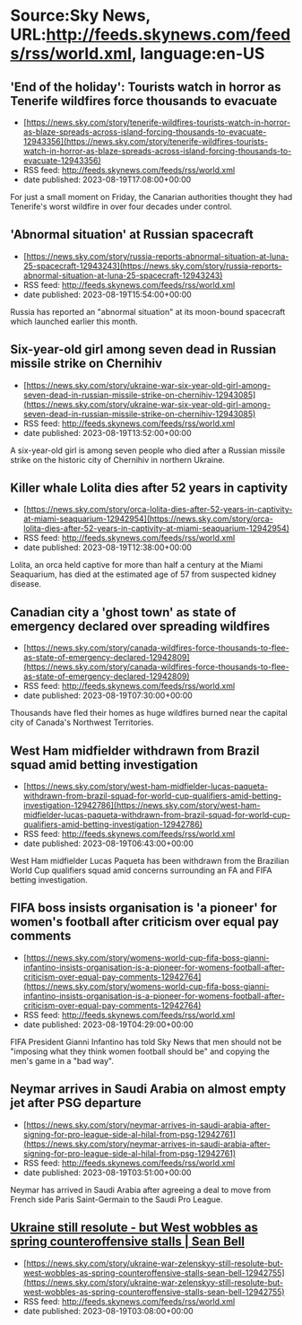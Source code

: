 # Source:Sky News, URL:http://feeds.skynews.com/feeds/rss/world.xml, language:en-US

## 'End of the holiday': Tourists watch in horror as Tenerife wildfires force thousands to evacuate
 - [https://news.sky.com/story/tenerife-wildfires-tourists-watch-in-horror-as-blaze-spreads-across-island-forcing-thousands-to-evacuate-12943356](https://news.sky.com/story/tenerife-wildfires-tourists-watch-in-horror-as-blaze-spreads-across-island-forcing-thousands-to-evacuate-12943356)
 - RSS feed: http://feeds.skynews.com/feeds/rss/world.xml
 - date published: 2023-08-19T17:08:00+00:00

For just a small moment on Friday, the Canarian authorities thought they had Tenerife's worst wildfire in over four decades under control.&#160;

## 'Abnormal situation' at Russian spacecraft
 - [https://news.sky.com/story/russia-reports-abnormal-situation-at-luna-25-spacecraft-12943243](https://news.sky.com/story/russia-reports-abnormal-situation-at-luna-25-spacecraft-12943243)
 - RSS feed: http://feeds.skynews.com/feeds/rss/world.xml
 - date published: 2023-08-19T15:54:00+00:00

Russia has reported an "abnormal situation" at its moon-bound spacecraft which launched earlier this month.

## Six-year-old girl among seven dead in Russian missile strike on Chernihiv
 - [https://news.sky.com/story/ukraine-war-six-year-old-girl-among-seven-dead-in-russian-missile-strike-on-chernihiv-12943085](https://news.sky.com/story/ukraine-war-six-year-old-girl-among-seven-dead-in-russian-missile-strike-on-chernihiv-12943085)
 - RSS feed: http://feeds.skynews.com/feeds/rss/world.xml
 - date published: 2023-08-19T13:52:00+00:00

A six-year-old girl is among seven people who died after a Russian missile strike on the historic city of Chernihiv in northern Ukraine.

## Killer whale Lolita dies after 52 years in captivity
 - [https://news.sky.com/story/orca-lolita-dies-after-52-years-in-captivity-at-miami-seaquarium-12942954](https://news.sky.com/story/orca-lolita-dies-after-52-years-in-captivity-at-miami-seaquarium-12942954)
 - RSS feed: http://feeds.skynews.com/feeds/rss/world.xml
 - date published: 2023-08-19T12:38:00+00:00

Lolita, an orca held captive for more than half a century at the Miami Seaquarium, has died at the estimated age of 57 from suspected kidney disease.

## Canadian city a 'ghost town' as state of emergency declared over spreading wildfires
 - [https://news.sky.com/story/canada-wildfires-force-thousands-to-flee-as-state-of-emergency-declared-12942809](https://news.sky.com/story/canada-wildfires-force-thousands-to-flee-as-state-of-emergency-declared-12942809)
 - RSS feed: http://feeds.skynews.com/feeds/rss/world.xml
 - date published: 2023-08-19T07:30:00+00:00

Thousands have fled their homes as huge wildfires burned near the capital city of Canada's Northwest Territories.

## West Ham midfielder withdrawn from Brazil squad amid betting investigation
 - [https://news.sky.com/story/west-ham-midfielder-lucas-paqueta-withdrawn-from-brazil-squad-for-world-cup-qualifiers-amid-betting-investigation-12942786](https://news.sky.com/story/west-ham-midfielder-lucas-paqueta-withdrawn-from-brazil-squad-for-world-cup-qualifiers-amid-betting-investigation-12942786)
 - RSS feed: http://feeds.skynews.com/feeds/rss/world.xml
 - date published: 2023-08-19T06:43:00+00:00

West Ham midfielder Lucas Paqueta has been withdrawn from the Brazilian World Cup qualifiers squad amid concerns surrounding an FA and FIFA betting investigation.

## FIFA boss insists organisation is 'a pioneer' for women's football after criticism over equal pay comments
 - [https://news.sky.com/story/womens-world-cup-fifa-boss-gianni-infantino-insists-organisation-is-a-pioneer-for-womens-football-after-criticism-over-equal-pay-comments-12942764](https://news.sky.com/story/womens-world-cup-fifa-boss-gianni-infantino-insists-organisation-is-a-pioneer-for-womens-football-after-criticism-over-equal-pay-comments-12942764)
 - RSS feed: http://feeds.skynews.com/feeds/rss/world.xml
 - date published: 2023-08-19T04:29:00+00:00

FIFA President Gianni Infantino has told Sky News that men should not be "imposing what they think women football should be" and copying the men's game in a "bad way".

## Neymar arrives in Saudi Arabia on almost empty jet after PSG departure
 - [https://news.sky.com/story/neymar-arrives-in-saudi-arabia-after-signing-for-pro-league-side-al-hilal-from-psg-12942761](https://news.sky.com/story/neymar-arrives-in-saudi-arabia-after-signing-for-pro-league-side-al-hilal-from-psg-12942761)
 - RSS feed: http://feeds.skynews.com/feeds/rss/world.xml
 - date published: 2023-08-19T03:51:00+00:00

Neymar has arrived in Saudi Arabia after agreeing a deal to move from French side Paris Saint-Germain to the Saudi Pro League.

## <a href="https://news.sky.com/story/ukraine-war-zelenskyy-still-resolute-but-west-wobbles-as-spring-counteroffensive-stalls-12942458" target="_blank">Ukraine still resolute - but West wobbles as spring counteroffensive stalls | Sean Bell</a>
 - [https://news.sky.com/story/ukraine-war-zelenskyy-still-resolute-but-west-wobbles-as-spring-counteroffensive-stalls-sean-bell-12942755](https://news.sky.com/story/ukraine-war-zelenskyy-still-resolute-but-west-wobbles-as-spring-counteroffensive-stalls-sean-bell-12942755)
 - RSS feed: http://feeds.skynews.com/feeds/rss/world.xml
 - date published: 2023-08-19T03:08:00+00:00



